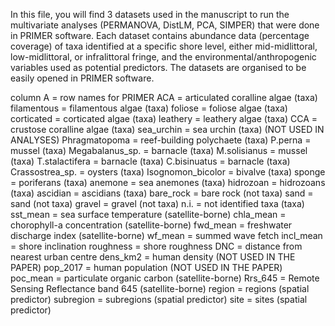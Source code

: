 In this file, you will find 3 datasets used in the manuscript to run the multivariate analyses (PERMANOVA, DistLM, PCA, SIMPER) that were done in PRIMER software. Each dataset contains abundance data (percentage coverage) of taxa identified at a specific  shore level, either mid-midlittoral, low-midlittoral, or infralittoral fringe, and the environmental/anthropogenic variables used as potential predictors.
The datasets are organised to be easily opened in PRIMER software.

column A = row names for PRIMER
ACA	= articulated coralline algae (taxa)
filamentous	= filamentous algae (taxa)
foliose	=	foliose algae (taxa)
corticated	=	corticated algae (taxa)
leathery	=	leathery algae (taxa)
CCA	=	crustose coralline algae (taxa)
sea_urchin	=	sea urchin (taxa) (NOT USED IN ANALYSES)
Phragmatopoma	= reef-building	polychaete (taxa)
P.perna	=	mussel (taxa)
Megabalanus_sp.	=	barnacle (taxa)
M.solisianus	=	mussel (taxa)
T.stalactifera	=	barnacle (taxa)
C.bisinuatus	=	barnacle (taxa)
Crassostrea_sp.	=	oysters (taxa)
Isognomon_bicolor	=	bivalve (taxa)
sponge	=	poriferans (taxa)
anemone	=	sea anemones (taxa)
hidrozoan	=	hidrozoans (taxa)
ascidian	=	ascidians (taxa)
bare_rock	=	bare rock (not taxa)
sand =	sand (not taxa)
gravel	=	gravel (not taxa)
n.i.	=	not identified taxa (taxa)
sst_mean	=	sea surface temperature (satellite-borne)
chla_mean	=	chorophyll-a concentration (satellite-borne)
fwd_mean	=	freshwater discharge index (satellite-borne)
wf_mean	= summed	wave fetch
incl_mean	=	shore inclination
roughness	=	shore roughness
DNC	=	distance from nearest urban centre
dens_km2	=	human density (NOT USED IN THE PAPER)
pop_2017	=	human population (NOT USED IN THE PAPER)
poc_mean	=	particulate organic carbon (satellite-borne)
Rrs_645	=	Remote Sensing Reflectance band 645 (satellite-borne)
region	=	regions (spatial predictor)
subregion	=	subregions (spatial predictor)
site	=	sites (spatial predictor)
